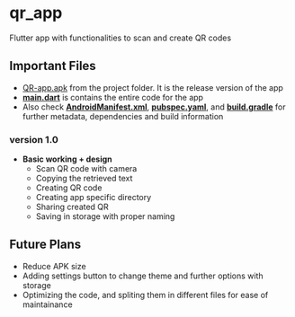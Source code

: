 # qr_app

Flutter app with functionalities to scan and create QR codes

## Important Files

- [QR-app.apk](QR-app.apk) from the project folder. It is the release version of the app
- **[main.dart](/lib/main.dart)** is contains the entire code for the app
- Also check **[AndroidManifest.xml](/android/app/src/main/AndroidManifest.xml)**, **[pubspec.yaml](pubspec.yaml)**, and  **[build.gradle](/android/app/build.gradle)**  for further metadata, dependencies and build information

### version 1.0

- **Basic working + design**
  - Scan QR code with camera
  - Copying the retrieved text
  - Creating QR code
  - Creating app specific directory
  - Sharing created QR
  - Saving in storage with proper naming

## Future Plans
- Reduce APK size
- Adding settings button to change theme and further options with storage
- Optimizing the code, and spliting them in different files for ease of maintainance

